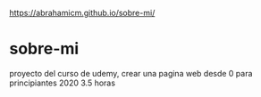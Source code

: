 https://abrahamicm.github.io/sobre-mi/
# sobre-mi
proyecto del curso de udemy, crear una pagina web desde 0 para principiantes 2020 3.5 horas
